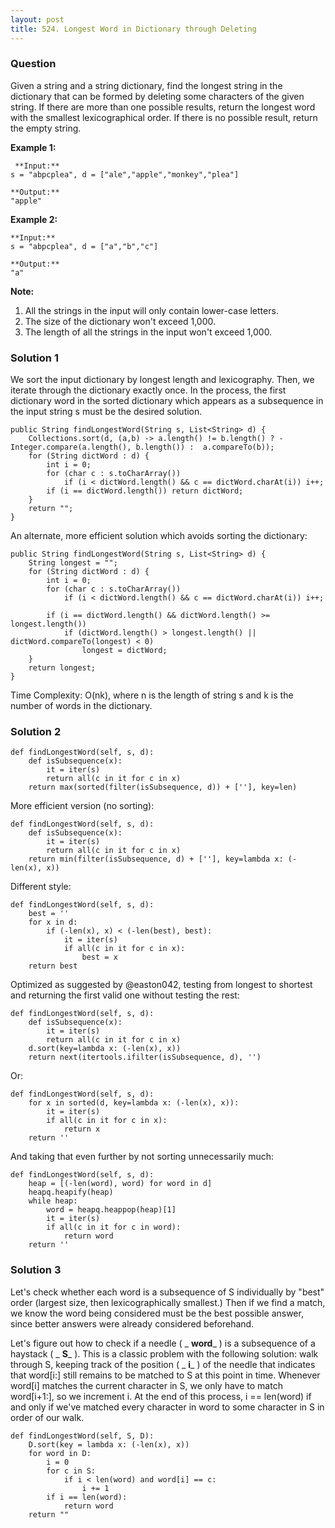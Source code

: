 ```yaml
---
layout: post
title: 524. Longest Word in Dictionary through Deleting
---
```

### Question
Given a string and a string dictionary, find the longest string in the
dictionary that can be formed by deleting some characters of the given string.
If there are more than one possible results, return the longest word with the
smallest lexicographical order. If there is no possible result, return the
empty string.

 **Example 1:**  

    
    
     **Input:**
    s = "abpcplea", d = ["ale","apple","monkey","plea"]
    
    **Output:** 
    "apple"
    

**Example 2:**  

    
    
    **Input:**
    s = "abpcplea", d = ["a","b","c"]
    
    **Output:** 
    "a"
    

**Note:**  

  1. All the strings in the input will only contain lower-case letters.
  2. The size of the dictionary won't exceed 1,000.
  3. The length of all the strings in the input won't exceed 1,000.

### Solution 1
We sort the input dictionary by longest length and lexicography. Then, we
iterate through the dictionary exactly once. In the process, the first
dictionary word in the sorted dictionary which appears as a subsequence in the
input string s must be the desired solution.

    
    
    public String findLongestWord(String s, List<String> d) {
        Collections.sort(d, (a,b) -> a.length() != b.length() ? -Integer.compare(a.length(), b.length()) :  a.compareTo(b));
        for (String dictWord : d) {
            int i = 0;
            for (char c : s.toCharArray()) 
                if (i < dictWord.length() && c == dictWord.charAt(i)) i++;
            if (i == dictWord.length()) return dictWord;
        }
        return "";
    }
    

An alternate, more efficient solution which avoids sorting the dictionary:

    
    
    public String findLongestWord(String s, List<String> d) {
        String longest = "";
        for (String dictWord : d) {
            int i = 0;
            for (char c : s.toCharArray()) 
                if (i < dictWord.length() && c == dictWord.charAt(i)) i++;
    
            if (i == dictWord.length() && dictWord.length() >= longest.length()) 
                if (dictWord.length() > longest.length() || dictWord.compareTo(longest) < 0)
                    longest = dictWord;
        }
        return longest;
    }
    

Time Complexity: O(nk), where n is the length of string s and k is the number
of words in the dictionary.


### Solution 2
    
    
    def findLongestWord(self, s, d):
        def isSubsequence(x):
            it = iter(s)
            return all(c in it for c in x)
        return max(sorted(filter(isSubsequence, d)) + [''], key=len)
    

More efficient version (no sorting):

    
    
    def findLongestWord(self, s, d):
        def isSubsequence(x):
            it = iter(s)
            return all(c in it for c in x)
        return min(filter(isSubsequence, d) + [''], key=lambda x: (-len(x), x))
    

Different style:

    
    
    def findLongestWord(self, s, d):
        best = ''
        for x in d:
            if (-len(x), x) < (-len(best), best):
                it = iter(s)
                if all(c in it for c in x):
                    best = x
        return best
    

Optimized as suggested by @easton042, testing from longest to shortest and
returning the first valid one without testing the rest:

    
    
    def findLongestWord(self, s, d):
        def isSubsequence(x):
            it = iter(s)
            return all(c in it for c in x)
        d.sort(key=lambda x: (-len(x), x))
        return next(itertools.ifilter(isSubsequence, d), '')
    

Or:

    
    
    def findLongestWord(self, s, d):
        for x in sorted(d, key=lambda x: (-len(x), x)):
            it = iter(s)
            if all(c in it for c in x):
                return x
        return ''
    

And taking that even further by not sorting unnecessarily much:

    
    
    def findLongestWord(self, s, d):
        heap = [(-len(word), word) for word in d]
        heapq.heapify(heap)
        while heap:
            word = heapq.heappop(heap)[1]
            it = iter(s)
            if all(c in it for c in word):
                return word
        return ''


### Solution 3
Let's check whether each word is a subsequence of S individually by "best"
order (largest size, then lexicographically smallest.) Then if we find a
match, we know the word being considered must be the best possible answer,
since better answers were already considered beforehand.

Let's figure out how to check if a needle ( _ **word**_ ) is a subsequence of
a haystack ( _ **S**_ ). This is a classic problem with the following
solution: walk through S, keeping track of the position ( _ **i**_ ) of the
needle that indicates that word[i:] still remains to be matched to S at this
point in time. Whenever word[i] matches the current character in S, we only
have to match word[i+1:], so we increment i. At the end of this process, i ==
len(word) if and only if we've matched every character in word to some
character in S in order of our walk.

    
    
    def findLongestWord(self, S, D):
        D.sort(key = lambda x: (-len(x), x))
        for word in D:
            i = 0
            for c in S:
                if i < len(word) and word[i] == c:
                    i += 1
            if i == len(word):
                return word
        return ""
    



